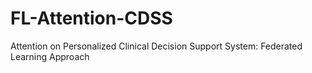 # FL-Attention-CDSS
Attention on Personalized Clinical Decision Support System: Federated Learning Approach
